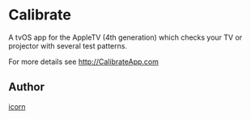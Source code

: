 # Calibrate
A tvOS app for the AppleTV (4th generation) which checks your TV or projector with several test patterns.

For more details see http://CalibrateApp.com

## Author

[icorn](https://github.com/icorn)
